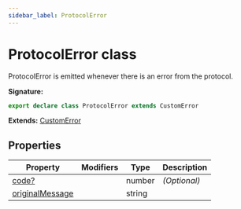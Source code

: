 ```yaml
---
sidebar_label: ProtocolError
---
```

# ProtocolError class

ProtocolError is emitted whenever there is an error from the protocol.

**Signature:**

```typescript
export declare class ProtocolError extends CustomError 
```
**Extends:** [CustomError](./puppeteer.customerror.md)

## Properties

|  Property | Modifiers | Type | Description |
|  --- | --- | --- | --- |
|  [code?](./puppeteer.protocolerror.code.md) |  | number | <i>(Optional)</i> |
|  [originalMessage](./puppeteer.protocolerror.originalmessage.md) |  | string |  |

